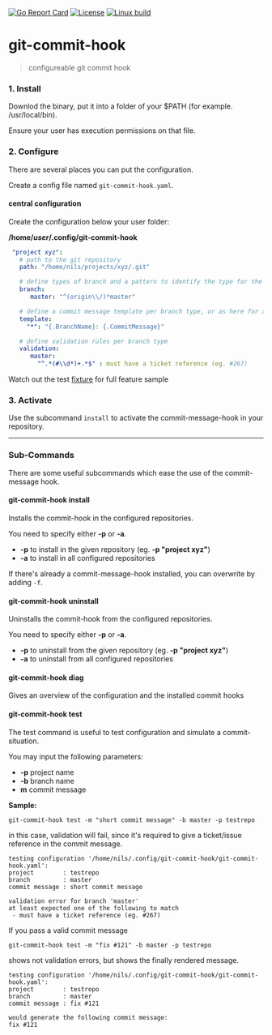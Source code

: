 [![Go Report Card](https://goreportcard.com/badge/github.com/Oppodelldog/git-commit-hook)](https://goreportcard.com/report/github.com/Oppodelldog/git-commit-hook) [![License](https://img.shields.io/badge/License-MIT-blue.svg)](https://raw.githubusercontent.com/Oppodelldog/git-commit-hook/master/LICENSE) [![Linux build](http://nulldog.de:12080/api/badges/Oppodelldog/git-commit-hook/status.svg)](http://nulldog.de:12080/Oppodelldog/git-commit-hook)

# git-commit-hook
> configureable git commit hook

### 1. Install

Downlod the binary, put it into a folder of your $PATH (for example. /usr/local/bin).

Ensure your user has execution permissions on that file.

### 2. Configure
There are several places you can put the configuration.

Create a config file named ```git-commit-hook.yaml```.

#### central configuration
Create the configuration below your user folder:

**/home/*user*/.config/git-commit-hook**


```yaml
 "project xyz":
   # path to the git repository
   path: "/home/nils/projects/xyz/.git"

   # define types of branch and a pattern to identify the type for the current branch you are working on
   branch:
      master: "^(origin\\/)*master"

   # define a commit message template per branch type, or as here for all (*) branch types
   template:
     "*": "{.BranchName}: {.CommitMessage}"

   # define validation rules per branch type
   validation:
      master:
        "^.*(#\\d*)+.*$" : must have a ticket reference (eg. #267)
 ```

Watch out the test [fixture](config/test-data.yaml) for full feature sample

### 3. Activate
Use the subcommand ```install``` to activate the commit-message-hook in your repository.

---

### Sub-Commands
There are some useful subcommands which ease the use of the commit-message hook.

#### git-commit-hook install
Installs the commit-hook in the configured repositories.

You need to specify either **-p** or **-a**.

* **-p** to install in the given repository (eg. **-p "project xyz"**)
* **-a** to install in all configured repositories

If there's already a commit-message-hook installed, you can overwrite by adding ```-f```.

#### git-commit-hook uninstall
Uninstalls the commit-hook from the configured repositories.

You need to specify either **-p** or **-a**.

* **-p** to uninstall from the given repository (eg. **-p "project xyz"**)
* **-a** to uninstall from all configured repositories

#### git-commit-hook diag
Gives an overview of the configuration and the installed commit hooks

#### git-commit-hook test

The test command is useful to test configuration and simulate a commit-situation.

You may input the following parameters:
* **-p** project name
* **-b** branch name
* **m** commit message

**Sample:**

```shell
git-commit-hook test -m "short commit message" -b master -p testrepo
```

in this case, validation will fail, since it's required to give a ticket/issue reference in the commit message.

```shell
testing configuration '/home/nils/.config/git-commit-hook/git-commit-hook.yaml':
project        : testrepo
branch         : master
commit message : short commit message

validation error for branch 'master'
at least expected one of the following to match
 - must have a ticket reference (eg. #267)
```

If you pass a valid commit message
```shell
git-commit-hook test -m "fix #121" -b master -p testrepo
```

shows not validation errors, but shows the finally rendered message.
```shell
testing configuration '/home/nils/.config/git-commit-hook/git-commit-hook.yaml':
project        : testrepo
branch         : master
commit message : fix #121

would generate the following commit message:
fix #121
```